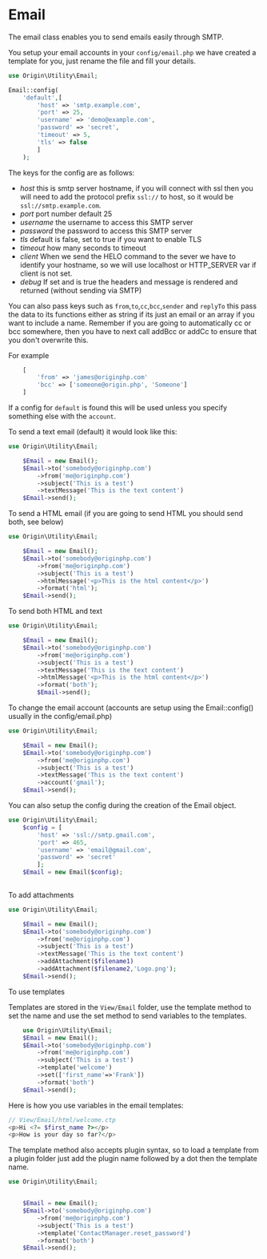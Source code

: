 # Email

The email class enables you to send emails easily through SMTP.

You setup your email accounts in your `config/email.php` we have created a template for you, just rename the file and fill your details.

```php
use Origin\Utility\Email;

Email::config(
    'default',[
        'host' => 'smtp.example.com',
        'port' => 25,
        'username' => 'demo@example.com',
        'password' => 'secret',
        'timeout' => 5,
        'tls' => false
        ]
    );
```

The keys for the config are as follows:

- *host* this is smtp server hostname, if you will connect with ssl then you will need to add the protocol prefix `ssl://` to host, so it would be `ssl://smtp.example.com`.
- *port* port number default 25
- *username* the username to access this SMTP server
- *password* the password to access this SMTP server
- *tls* default is false, set to true if you want to enable TLS
- *timeout* how many seconds to timeout
- *client* When we send the HELO command to the sever we have to identify your hostname, so we will use localhost or HTTP_SERVER var if client is not set.
- *debug* If set and is true the headers and message is rendered and returned (without sending via SMTP)

You can also pass keys such as `from`,`to`,`cc`,`bcc`,`sender` and `replyTo` this pass the data to its functions either as string if its just an email or an array if you want to include a name. Remember if you are going to automatically cc or bcc somewhere, then you have to next call addBcc or addCc to ensure that you don't overwrite this.

For example

```php
    [
        'from' => 'james@originphp.com'
        'bcc' => ['someone@origin.php', 'Someone']
    ]
```

If a config for `default` is found this will be used unless you specify something else with the `account`.

To send a text email (default) it would look like this:

```php
use Origin\Utility\Email;

    $Email = new Email();
    $Email->to('somebody@originphp.com')
        ->from('me@originphp.com')
        ->subject('This is a test')
        ->textMessage('This is the text content')
    $Email->send();

```

To send a HTML email  (if you are going to send HTML you should send both, see below)

```php
use Origin\Utility\Email;

    $Email = new Email();
    $Email->to('somebody@originphp.com')
        ->from('me@originphp.com')
        ->subject('This is a test')
        ->htmlMessage('<p>This is the html content</p>')
        ->format('html');
    $Email->send();

```

To send both HTML and text

```php
use Origin\Utility\Email;

    $Email = new Email();
    $Email->to('somebody@originphp.com')
        ->from('me@originphp.com')
        ->subject('This is a test')
        ->textMessage('This is the text content')
        ->htmlMessage('<p>This is the html content</p>')
        ->format('both');
        $Email->send();

```

To change the email account (accounts are setup using the Email::config() usually in the config/email.php)

```php
use Origin\Utility\Email;

    $Email = new Email();
    $Email->to('somebody@originphp.com')
        ->from('me@originphp.com')
        ->subject('This is a test')
        ->textMessage('This is the text content')
        ->account('gmail');
    $Email->send();

```

You can also setup the config during the creation of the Email object.

```php
use Origin\Utility\Email;
    $config = [ 
        'host' => 'ssl://smtp.gmail.com',
        'port' => 465,
        'username' => 'email@gmail.com',
        'password' => 'secret'
        ];
    $Email = new Email($config);
    

```


To add attachments

```php
use Origin\Utility\Email;

    $Email = new Email();
    $Email->to('somebody@originphp.com')
        ->from('me@originphp.com')
        ->subject('This is a test')
        ->textMessage('This is the text content')
        ->addAttachment($filename1)
        ->addAttachment($filename2,'Logo.png');
    $Email->send();

```

To use templates

Templates are stored in the `View/Email` folder, use the template method to set the name and use the set method to send variables to the templates.

```php
    use Origin\Utility\Email;
    $Email = new Email();
    $Email->to('somebody@originphp.com')
        ->from('me@originphp.com')
        ->subject('This is a test')
        ->template('welcome')
        ->set(['first_name'=>'Frank'])
        ->format('both')
    $Email->send();
```

Here is how you use variables in the email templates:

```php
// View/Email/html/welcome.ctp
<p>Hi <?= $first_name ?></p>
<p>How is your day so far?</p>
```

The template method also accepts plugin syntax, so to load a template from a plugin  folder just add the plugin name followed by a dot then the template name.

```php
use Origin\Utility\Email;


    $Email = new Email();
    $Email->to('somebody@originphp.com')
        ->from('me@originphp.com')
        ->subject('This is a test')
        ->template('ContactManager.reset_password')
        ->format('both')
    $Email->send();

```